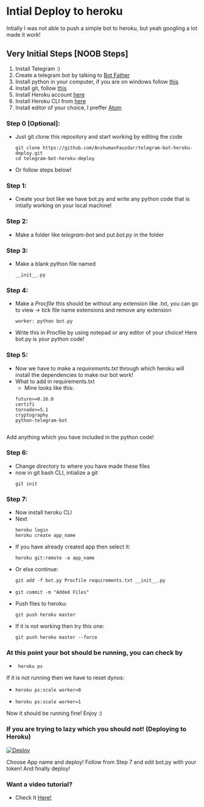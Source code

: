 # Intial Deploy to heroku
Intially I was not able to push a simple bot to heroku, but yeah googling a lot made it work!

## Very Initial Steps [NOOB Steps]
1. Install Telegram :)
2. Create a telegram bot by talking to [Bot Father](https://t.me/botfather)
3. Install python in your computer, if you are on windows follow [this](https://www.python.org/downloads/windows/)
4. Install git, follow [this](https://git-scm.com/download/win)
5. Install Heroku account [here](https://signup.heroku.com/login)
6. Install Heroku CLI from [here](https://devcenter.heroku.com/articles/heroku-cli)
7. Install editor of your choice, I preffer [Atom](https://atom.io)

### Step 0 [Optional]:

- Just git clone this repository and start working by editing the code
   ```shell
   git clone https://github.com/AnshumanFauzdar/telegram-bot-heroku-deploy.git
   cd telegram-bot-heroku-deploy
- Or follow steps below!   
   
### Step 1:

- Create your bot like we have bot.py and write any python code that is intially working on your local machine!
### Step 2:

- Make a folder like *telegram-bot* and put *bot.py* in the folder
### Step 3:

- Make a blank python file named 
   ```shell
   __init__.py
### Step 4:

- Make a *Procfile* this should be without any extension like .txt, you can go to view -> tick file name extensions and remove any extension
   ```shell
   worker: python bot.py
- Write this in Procfile by using notepad or any editor of your choice! Here bot.py is your python code!
### Step 5:

- Now we have to make a *requirements.txt* through which heroku will install the dependencies to make our bot work!
- What to add in requirements.txt
  - Mine looks like this:
  ```shell
  future>=0.16.0
  certifi
  tornado>=5.1
  cryptography
  python-telegram-bot
 
 Add anything which you have included in the python code!

### Step 6:
- Change directory to where you have made these files
- now in git bash CLI, intialize a git
  ```shell
  git init
  
### Step 7:
- Now install heroku CLI
- Next
  ```shell
  heroku login
  heroku create app_name
- If you have already created app then select it:
  ```shell
  heroku git:remote -a app_name
- Or else continue:
  ```shell
  git add -f bot.py Procfile requirements.txt __init__.py
- ```shell
  git commit -m "Added Files"
- Push files to heroku:
  ```shell
  git push heroku master
- If it is not working then try this one:
   ```shell
   git push heroku master --force
### At this point your bot should be running, you can check by
-  ```shell
    heroku ps
If it is not running then we have to reset dynos:
- ```shell
  heroku ps:scale worker=0
- ```shell
  heroku ps:scale worker=1
Now it should be running fine! Enjoy :)  

### If you are trying to lazy which you should not! (Deploying to Heroku)

[![Deploy](https://www.herokucdn.com/deploy/button.svg)](https://heroku.com/deploy?template=https://github.com/AnshumanFauzdar/telegram-bot-heroku-deploy/blob/master)

Choose App name and deploy!
Follow from Step 7 and edit bot.py with your token!
And finally deploy!

### Want a video tutorial?
- Check It [Here!](https://github.com/AnshumanFauzdar/telegram-bot-heroku-deploy/issues/1)
